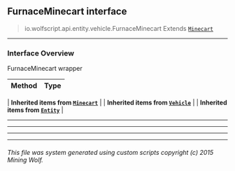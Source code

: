 ## FurnaceMinecart __interface__

>io.wolfscript.api.entity.vehicle.FurnaceMinecart
>Extends [`Minecart`](Minecart.md)

---

### Interface Overview

FurnaceMinecart wrapper

Method | Type   
--- | :--- 
 |
__Inherited items from [`Minecart`](Minecart.md)__ |
 |
__Inherited items from [`Vehicle`](Vehicle.md)__ |
 |
__Inherited items from [`Entity`](..\Entity.md)__ |









---



---


---


---


###### This file was system generated using custom scripts copyright (c) 2015 Mining Wolf.
	

